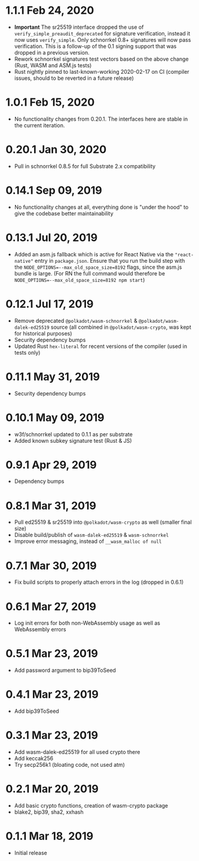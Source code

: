 # 1.1.1 Feb 24, 2020

- **Important** The sr25519 interface dropped the use of `verify_simple_preaudit_deprecated` for signature verification, instead it now uses `verify_simple`. Only schnorrkel 0.8+ signatures will now pass verification. This is a follow-up of the 0.1 signing support that was dropped in a previous version.
- Rework schnorrkel signatures test vectors based on the above change (Rust, WASM and ASM.js tests)
- Rust nightly pinned to last-known-working 2020-02-17 on CI (compiler issues, should to be reverted in a future release)

# 1.0.1 Feb 15, 2020

- No functionality changes from 0.20.1. The interfaces here are stable in the current iteration.

# 0.20.1 Jan 30, 2020

- Pull in schnorrkel 0.8.5 for full Substrate 2.x compatibility

# 0.14.1 Sep 09, 2019

- No functionality changes at all, everything done is "under the hood" to give the codebase better maintainability

# 0.13.1 Jul 20, 2019

- Added an asm.js fallback which is active for React Native via the `"react-native"` entry in `package.json`. Ensure that you run the build step with the `NODE_OPTIONS=--max_old_space_size=8192` flags, since the asm.js bundle is large. (For RN the full command would therefore be `NODE_OPTIONS=--max_old_space_size=8192 npm start`)

# 0.12.1 Jul 17, 2019

- Remove deprecated `@polkadot/wasm-schnorrkel` & `@polkadot/wasm-dalek-ed25519` source (all combined in `@polkadot/wasm-crypto`, was kept for historical purposes)
- Security dependency bumps
- Updated Rust `hex-literal` for recent versions of the compiler (used in tests only)

# 0.11.1 May 31, 2019

- Security dependency bumps

# 0.10.1 May 09, 2019

- w3f/schnorrkel updated to 0.1.1 as per substrate
- Added known subkey signature test (Rust & JS)

# 0.9.1 Apr 29, 2019

- Dependency bumps

# 0.8.1 Mar 31, 2019

- Pull ed25519 & sr25519 into `@polkadot/wasm-crypto` as well (smaller final size)
- Disable build/publish of `wasm-dalek-ed25519` & `wasm-schnorrkel`
- Improve error messaging, instead of `__wasm_malloc of null`

# 0.7.1 Mar 30, 2019

- Fix build scripts to properly attach errors in the log (dropped in 0.6.1)

# 0.6.1 Mar 27, 2019

- Log init errors for both non-WebAssembly usage as well as WebAssembly errors

# 0.5.1 Mar 23, 2019

- Add password argument to bip39ToSeed

# 0.4.1 Mar 23, 2019

- Add bip39ToSeed

# 0.3.1 Mar 23, 2019

- Add wasm-dalek-ed25519 for all used crypto there
- Add keccak256
- Try secp256k1 (bloating code, not used atm)

# 0.2.1 Mar 20, 2019

- Add basic crypto functions, creation of wasm-crypto package
- blake2, bip39, sha2, xxhash

# 0.1.1 Mar 18, 2019

- Initial release

